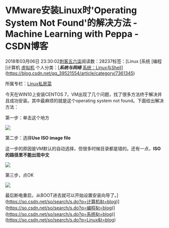 # VMware安装Linux时'Operating System Not Found'的解决方法 - Machine Learning with Peppa - CSDN博客





2018年03月06日 23:30:02[刺客五六柒](https://me.csdn.net/qq_39521554)阅读数：28237标签：[Linux																[系统																[编程																[计算机																[虚拟机](https://so.csdn.net/so/search/s.do?q=虚拟机&t=blog)
个人分类：[***系统与网络***																[系统：Linux与Shell](https://blog.csdn.net/qq_39521554/article/category/7479173)](https://blog.csdn.net/qq_39521554/article/category/7361345)

所属专栏：[Linux私房菜](https://blog.csdn.net/column/details/20153.html)





今天在WIN10上安装CENTOS 7，VM出现了几个问题，找了很多方法终于解决并且成功安装。其中最麻烦的就是这个operating system not found。下面给出解决方法：

第一步：单击这个地方

![](https://img-blog.csdn.net/2018030623352099?watermark/2/text/aHR0cDovL2Jsb2cuY3Nkbi5uZXQvcXFfMzk1MjE1NTQ=/font/5a6L5L2T/fontsize/400/fill/I0JBQkFCMA==/dissolve/70)





第二步：选择**Use ISO image file**

这一步的原因是VM默认的自动选择，但很多时候目录都是错的。还有一点，**ISO的路径里不能出现中文**

![](https://img-blog.csdn.net/2018030623323060?watermark/2/text/aHR0cDovL2Jsb2cuY3Nkbi5uZXQvcXFfMzk1MjE1NTQ=/font/5a6L5L2T/fontsize/400/fill/I0JBQkFCMA==/dissolve/70)





第三步，点OK

![](https://img-blog.csdn.net/20180306233359450?watermark/2/text/aHR0cDovL2Jsb2cuY3Nkbi5uZXQvcXFfMzk1MjE1NTQ=/font/5a6L5L2T/fontsize/400/fill/I0JBQkFCMA==/dissolve/70)





最后断电重启，从BOOT进去就可以开始设置安装向导了。](https://so.csdn.net/so/search/s.do?q=计算机&t=blog)](https://so.csdn.net/so/search/s.do?q=编程&t=blog)](https://so.csdn.net/so/search/s.do?q=系统&t=blog)](https://so.csdn.net/so/search/s.do?q=Linux&t=blog)




